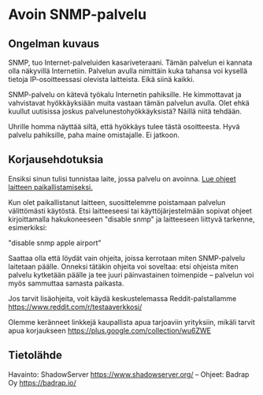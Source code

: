 # Avoin SNMP-palvelu

## Ongelman kuvaus

SNMP, tuo Internet-palveluiden kasariveteraani. Tämän palvelun ei kannata olla näkyvillä Internetiin. Palvelun avulla nimittäin kuka tahansa voi kysellä tietoja IP-osoitteessasi olevista laitteista. Eikä siinä kaikki.

SNMP-palvelu on kätevä työkalu Internetin pahiksille. He kimmottavat ja vahvistavat hyökkäyksiään muita vastaan tämän palvelun avulla. Olet ehkä kuullut uutisissa joskus palvelunestohyökkäyksistä? Näillä niitä tehdään.

Uhrille homma näyttää siltä, että hyökkäys tulee tästä osoitteesta. Hyvä palvelu pahiksille, paha maine omistajalle. Ei jatkoon.

## Korjausehdotuksia

Ensiksi sinun tulisi tunnistaa laite, jossa palvelu on avoinna. [Lue ohjeet laitteen paikallistamiseksi.](./laitteen-paikallistaminen.md)

Kun olet paikallistanut laitteen, suosittelemme poistamaan palvelun välittömästi käytöstä. Etsi laitteeseesi tai käyttöjärjestelmään sopivat ohjeet kirjoittamalla hakukoneeseen "disable snmp" ja laitteeseen liittyvä tarkenne, esimerkiksi:

"disable snmp apple airport"

Saattaa olla että löydät vain ohjeita, joissa kerrotaan miten SNMP-palvelu laitetaan päälle. Onneksi tätäkin ohjeita voi soveltaa: etsi ohjeista miten palvelu kytketään päälle ja tee juuri päinvastainen toimenpide – palvelun voi myös sammuttaa samasta paikasta.

Jos tarvit lisäohjeita, voit käydä keskustelemassa Reddit-palstallamme https://www.reddit.com/r/testaaverkkosi/

Olemme keränneet linkkejä kaupallista apua tarjoaviin yrityksiin, mikäli tarvit apua korjaukseen https://plus.google.com/collection/wu6ZWE

## Tietolähde

Havainto: ShadowServer https://www.shadowserver.org/ – Ohjeet: Badrap Oy https://badrap.io/

